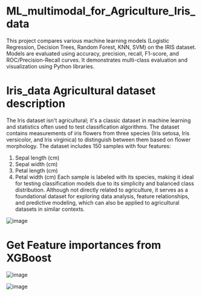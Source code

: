 # ML_multimodal_for_Agriculture_Iris_data
This project compares various machine learning models (Logistic Regression, Decision Trees, Random Forest, KNN, SVM) on the IRIS dataset. Models are evaluated using accuracy, precision, recall, F1-score, and ROC/Precision-Recall curves. It demonstrates multi-class evaluation and visualization using Python libraries.
# Iris_data Agricultural dataset description
The Iris dataset isn't agricultural; it's a classic dataset in machine learning and statistics often used to test classification algorithms. The dataset contains measurements of iris flowers from three species (Iris setosa, Iris versicolor, and Iris virginica) to distinguish between them based on flower morphology. The dataset includes 150 samples with four features:

1. Sepal length (cm)
2. Sepal width (cm)
3. Petal length (cm)
4. Petal width (cm)
Each sample is labeled with its species, making it ideal for testing classification models due to its simplicity and balanced class distribution. Although not directly related to agriculture, it serves as a foundational dataset for exploring data analysis, feature relationships, and predictive modeling, which can also be applied to agricultural datasets in similar contexts.

![image](https://github.com/user-attachments/assets/a5df62b7-1278-4922-a8fe-143531c90117)

# Get Feature importances from XGBoost

![image](https://github.com/user-attachments/assets/3ab01c3d-03c4-4b36-b885-febd035e99f7)

![image](https://github.com/user-attachments/assets/73e7558e-9fb0-4635-bac9-578fe798bd90)

